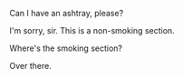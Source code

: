 Can I have an ashtray, please?

I'm sorry, sir. This is a non-smoking section.

Where's the smoking section?

Over there.
